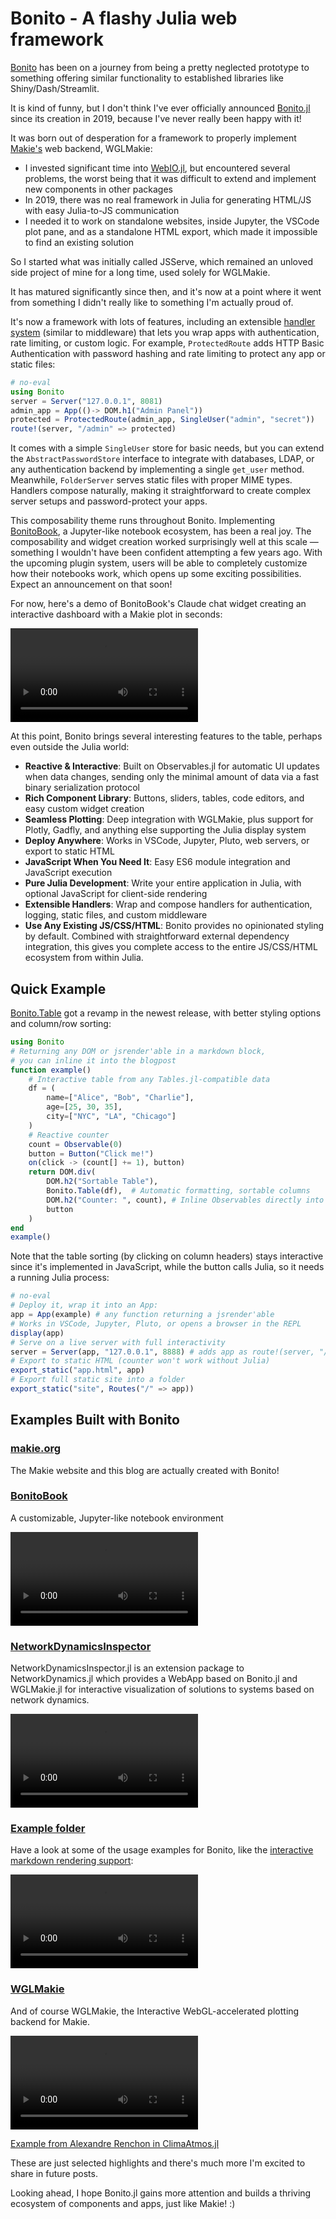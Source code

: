 # Bonito - A flashy Julia web framework

[Bonito](https://github.com/SimonDanisch/Bonito.jl) has been on a journey from being a pretty neglected prototype to something offering similar functionality to established libraries like Shiny/Dash/Streamlit.

It is kind of funny, but I don't think I've ever officially announced [Bonito.jl](https://github.com/SimonDanisch/Bonito.jl) since its creation in 2019, because I've never really been happy with it!

It was born out of desperation for a framework to properly implement [Makie's](https://makie.org/) web backend, WGLMakie:

* I invested significant time into [WebIO.jl](https://github.com/JuliaGizmos/WebIO.jl), but encountered several problems, the worst being that it was difficult to extend and implement new components in other packages
* In 2019, there was no real framework in Julia for generating HTML/JS with easy Julia-to-JS communication
* I needed it to work on standalone websites, inside Jupyter, the VSCode plot pane, and as a standalone HTML export, which made it impossible to find an existing solution

So I started what was initially called JSServe, which remained an unloved side project of mine for a long time, used solely for WGLMakie.

It has matured significantly since then, and it's now at a point where it went from something I didn't really like to something I'm actually proud of.

It's now a framework with lots of features, including an extensible [handler system](https://simondanisch.github.io/Bonito.jl/stable/handlers.html) (similar to middleware) that lets you wrap apps with authentication, rate limiting, or custom logic. For example, `ProtectedRoute` adds HTTP Basic Authentication with password hashing and rate limiting to protect any app or static files:

```julia
# no-eval
using Bonito
server = Server("127.0.0.1", 8081)
admin_app = App(()-> DOM.h1("Admin Panel"))
protected = ProtectedRoute(admin_app, SingleUser("admin", "secret"))
route!(server, "/admin" => protected)
```

It comes with a simple `SingleUser` store for basic needs, but you can extend the `AbstractPasswordStore` interface to integrate with databases, LDAP, or any authentication backend by implementing a single `get_user` method. Meanwhile, `FolderServer` serves static files with proper MIME types. Handlers compose naturally, making it straightforward to create complex server setups and password-protect your apps.

This composability theme runs throughout Bonito. Implementing [BonitoBook](https://bonitobook.org), a Jupyter-like notebook ecosystem, has been a real joy. The composability and widget creation worked surprisingly well at this scale — something I wouldn't have been confident attempting a few years ago. With the upcoming plugin system, users will be able to completely customize how their notebooks work, which opens up some exciting possibilities. Expect an announcement on that soon!

For now, here's a demo of BonitoBook's Claude chat widget creating an interactive dashboard with a Makie plot in seconds:

![bonitobook](./images/ai-demo.mp4)

At this point, Bonito brings several interesting features to the table, perhaps even outside the Julia world:

- **Reactive & Interactive**: Built on Observables.jl for automatic UI updates when data changes, sending only the minimal amount of data via a fast binary serialization protocol
- **Rich Component Library**: Buttons, sliders, tables, code editors, and easy custom widget creation
- **Seamless Plotting**: Deep integration with WGLMakie, plus support for Plotly, Gadfly, and anything else supporting the Julia display system
- **Deploy Anywhere**: Works in VSCode, Jupyter, Pluto, web servers, or export to static HTML
- **JavaScript When You Need It**: Easy ES6 module integration and JavaScript execution
- **Pure Julia Development**: Write your entire application in Julia, with optional JavaScript for client-side rendering
- **Extensible Handlers**: Wrap and compose handlers for authentication, logging, static files, and custom middleware
- **Use Any Existing JS/CSS/HTML**: Bonito provides no opinionated styling by default. Combined with straightforward external dependency integration, this gives you complete access to the entire JS/CSS/HTML ecosystem from within Julia.


## Quick Example

[Bonito.Table](https://simondanisch.github.io/Bonito.jl/stable/widgets.html#Bonito.Table-widgets) got a revamp in the newest release, with better styling options and column/row sorting:

```julia
using Bonito
# Returning any DOM or jsrender'able in a markdown block,
# you can inline it into the blogpost
function example()
    # Interactive table from any Tables.jl-compatible data
    df = (
        name=["Alice", "Bob", "Charlie"],
        age=[25, 30, 35],
        city=["NYC", "LA", "Chicago"]
    )
    # Reactive counter
    count = Observable(0)
    button = Button("Click me!")
    on(click -> (count[] += 1), button)
    return DOM.div(
        DOM.h2("Sortable Table"),
        Bonito.Table(df),  # Automatic formatting, sortable columns
        DOM.h2("Counter: ", count), # Inline Observables directly into DOM
        button
    )
end
example()
```

Note that the table sorting (by clicking on column headers) stays interactive since it's implemented in JavaScript, while the button calls Julia, so it needs a running Julia process:

```julia
# no-eval
# Deploy it, wrap it into an App:
app = App(example) # any function returning a jsrender'able
# Works in VSCode, Jupyter, Pluto, or opens a browser in the REPL
display(app)
# Serve on a live server with full interactivity
server = Server(app, "127.0.0.1", 8888) # adds app as route!(server, "/" => app)
# Export to static HTML (counter won't work without Julia)
export_static("app.html", app)
# Export full static site into a folder
export_static("site", Routes("/" => app))
```

## Examples Built with Bonito

### [makie.org](https://makie.org/)

The Makie website and this blog are actually created with Bonito!

### [BonitoBook](https://bonitobook.org/)

A customizable, Jupyter-like notebook environment

![](./images/book-demo.mp4)


### [NetworkDynamicsInspector](https://github.com/JuliaDynamics/NetworkDynamics.jl/tree/main/NetworkDynamicsInspector)

NetworkDynamicsInspector.jl is an extension package to NetworkDynamics.jl which provides a WebApp based on Bonito.jl and WGLMakie.jl for interactive visualization of solutions to systems based on network dynamics.

![network inspector demo](./images/network-inspector.mp4)

### [Example folder](https://github.com/SimonDanisch/Bonito.jl/tree/master/examples)

Have a look at some of the usage examples for Bonito, like the [interactive markdown rendering support](https://github.com/SimonDanisch/Bonito.jl/blob/master/examples/markdown.jl):

![markdown example](./images/markdown-example.mp4)

### [WGLMakie](https://docs.makie.org/dev/explanations/backends/wglmakie#WGLMakie)

And of course WGLMakie, the Interactive WebGL-accelerated plotting backend for Makie.

![ClimaAtmos](./images/animation.mp4)

[Example from Alexandre Renchon in ClimaAtmos.jl](https://github.com/CliMA/ClimaAtmos.jl)


These are just selected highlights and there's much more I'm excited to share in future posts.

Looking ahead, I hope Bonito.jl gains more attention and builds a thriving ecosystem of components and apps, just like Makie! :)
